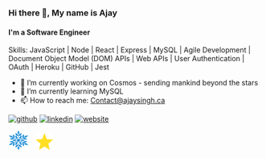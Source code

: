 ### Hi there 👋, My name is Ajay
#### I'm a Software Engineer

Skills: JavaScript | Node | React | Express | MySQL | Agile Development | Document Object Model (DOM) APIs | Web APIs | User Authentication | OAuth | Heroku | GitHub | Jest

- 🔭 I’m currently working on Cosmos - sending mankind beyond the stars 
- 🌱 I’m currently learning MySQL 
- 📫 How to reach me: Contact@ajaysingh.ca 


[<img src='https://cdn.jsdelivr.net/npm/simple-icons@3.0.1/icons/github.svg' alt='github' height='40'>](https://github.com/kappatrooper)  [<img src='https://cdn.jsdelivr.net/npm/simple-icons@3.0.1/icons/linkedin.svg' alt='linkedin' height='40'>](https://www.linkedin.com/in/https://www.linkedin.com/in/singhajay//)  [<img src='https://cdn.jsdelivr.net/npm/simple-icons@3.0.1/icons/icloud.svg' alt='website' height='40'>](https://www.ajaysingh.ca/)  

<a href='https://archiveprogram.github.com/'><img src='https://raw.githubusercontent.com/acervenky/animated-github-badges/master/assets/acbadge.gif' width='40' height='40'></a> <a href='https://stars.github.com/'><img src='https://raw.githubusercontent.com/acervenky/animated-github-badges/master/assets/starbadge.gif' width='35' height='35'></a> 

